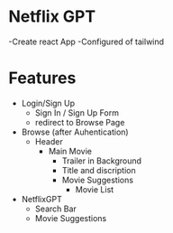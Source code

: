 # Netflix GPT

-Create react App
-Configured of tailwind

# Features

- Login/Sign Up
  - Sign In / Sign Up Form
  - redirect to Browse Page
- Browse (after Auhentication)
  - Header
    - Main Movie
      - Trailer in Background
      - Title and discription
      - Movie Suggestions
        - Movie List
- NetflixGPT
  - Search Bar
  - Movie Suggestions

